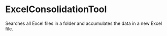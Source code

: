 # ExcelConsolidationTool
Searches all Excel files in a folder and accumulates the data in a new Excel file.
